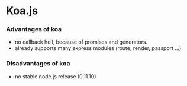# Koa.js
### Advantages of koa
* no callback hell, because of promises and generators.
* already supports many express modules (route, render, passport ...)


### Disadvantages of koa
* no stable node.js release (0.11.10)
